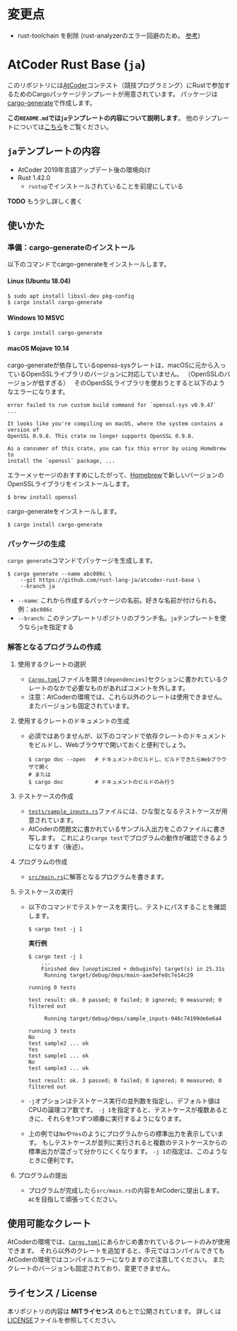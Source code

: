<!-- -*- coding:utf-8-unix -*- -->

# 変更点
- rust-toolchain を削除 (rust-analyzerのエラー回避のため。 [参考](https://paruma184.hatenablog.com/entry/2021/09/22/210945))

# AtCoder Rust Base (`ja`)

このリポジトリには[AtCoder][atcoder]コンテスト（競技プログラミング）にRustで参加するためのCargoパッケージテンプレートが用意されています。
パッケージは[cargo-generate][cargo-generate-crate]で作成します。

**この`README.md`では`ja`テンプレートの内容について説明します**。
他のテンプレートについては[こちら][list-of-templates]をご覧ください。

[atcoder]: https://atcoder.jp
[cargo-generate-crate]: https://crates.io/crates/cargo-generate
[list-of-templates]: https://github.com/rust-lang-ja/atcoder-rust-base/blob/master/README.md#用意されているテンプレート


## `ja`テンプレートの内容

- AtCoder 2019年言語アップデート後の環境向け
- Rust 1.42.0
  - `rustup`でインストールされていることを前提にしている

**TODO** もう少し詳しく書く


## 使いかた

### 準備：cargo-generateのインストール

以下のコマンドでcargo-generateをインストールします。

#### Linux (Ubuntu 18.04)

```console
$ sudo apt install libssl-dev pkg-config
$ cargo install cargo-generate
```

#### Windows 10 MSVC

```console
$ cargo install cargo-generate
```

#### macOS Mojave 10.14

cargo-generateが依存しているopenss-sysクレートは、macOSに元から入っているOpenSSLライブラリのバージョンに対応していません。
（OpenSSLのバージョンが低すぎる）　
そのOpenSSLライブラリを使おうとすると以下のようなエラーになります。

```console
error failed to run custom build command for `openssl-sys v0.9.47`
...

It looks like you're compiling on macOS, where the system contains a version of
OpenSSL 0.9.8. This crate no longer supports OpenSSL 0.9.8.

As a consumer of this crate, you can fix this error by using Homebrew to
install the `openssl` package, ...
```

エラーメッセージのおすすめにしたがって、[Homebrew][homebrew]で新しいバージョンのOpenSSLライブラリをインストールします。

```console
$ brew install openssl
```

cargo-generateをインストールします。

```console
$ cargo install cargo-generate
```

[homebrew]: https://brew.sh/


### パッケージの生成

`cargo generate`コマンドでパッケージを生成します。

```console
$ cargo generate --name abc086c \
    --git https://github.com/rust-lang-ja/atcoder-rust-base \
    --branch ja
```

- `--name`: これから作成するパッケージの名前。好きな名前が付けられる。例：`abc086c`
- `--branch`: このテンプレートリポジトリのブランチ名。`ja`テンプレートを使うなら`ja`を指定する


### 解答となるプログラムの作成

1. 使用するクレートの選択
   - [`Cargo.toml`][cargo-toml-file]ファイルを開き`[dependencies]`セクションに書かれているクレートのなかで必要なものがあればコメントを外します。
   - 注意：AtCoderの環境では、これら以外のクレートは使用できません。またバージョンも固定されています。

1. 使用するクレートのドキュメントの生成
   - 必須ではありませんが、以下のコマンドで依存クレートのドキュメントをビルドし、Webブラウザで開いておくと便利でしょう。

      ```console
      $ cargo doc --open   # ドキュメントのビルドし、ビルドできたらWebブラウザで開く
      # または
      $ cargo doc          # ドキュメントのビルドのみ行う
      ```

1. テストケースの作成
   - [`tests/sample_inputs.rs`](./tests/sample_inputs.rs)ファイルには、ひな型となるテストケースが用意されています。
   - AtCoderの問題文に書かれているサンプル入出力をこのファイルに書き写します。
     これにより`cargo test`でプログラムの動作が確認できるようになります（後述）。

1. プログラムの作成
   - [`src/main.rs`](./src/main.rs)に解答となるプログラムを書きます。

1. テストケースの実行
   - 以下のコマンドでテストケースを実行し、テストにパスすることを確認します。

      ```console
      $ cargo test -j 1
      ```

      **実行例**

      ```console
      $ cargo test -j 1
          ...
          Finished dev [unoptimized + debuginfo] target(s) in 25.31s
           Running target/debug/deps/main-aae3efe8c7e14c29

      running 0 tests

      test result: ok. 0 passed; 0 failed; 0 ignored; 0 measured; 0 filtered out

           Running target/debug/deps/sample_inputs-946c74199de6e6a4

      running 3 tests
      No
      test sample2 ... ok
      Yes
      test sample1 ... ok
      No
      test sample3 ... ok

      test result: ok. 3 passed; 0 failed; 0 ignored; 0 measured; 0 filtered out
      ```

   - `-j`オプションはテストケース実行の並列数を指定し、デフォルト値はCPUの論理コア数です。
     `-j 1`を指定すると、テストケースが複数あるときに、それらを1つずつ順番に実行するようになります。
   - 上の例では`No`や`Yes`のようにプログラムからの標準出力を表示しています。
     もしテストケースが並列に実行されると複数のテストケースからの標準出力が混ざって分かりにくくなります。
     `-j 1`の指定は、このようなときに便利です。


1. プログラムの提出
   - プログラムが完成したら`src/main.rs`の内容をAtCoderに提出します。
     `AC`を目指して頑張ってください。

[cargo-toml-file]: ./Cargo.toml


## 使用可能なクレート

AtCoderの環境では、[`Cargo.toml`][cargo-toml-file]にあらかじめ書かれているクレートのみが使用できます。
それら以外のクレートを追加すると、手元ではコンパイルできてもAtCoderの環境ではコンパイルエラーになりますので注意してください。
またクレートのバージョンも固定されており、変更できません。


## ライセンス / License

本リポジトリの内容は **MITライセンス** のもとで公開されています。
詳しくは[LICENSE][license-file]ファイルを参照してください。

[license-file]: ./LICENSE
